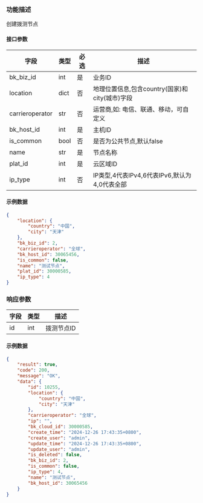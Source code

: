 ### 功能描述

创建拨测节点


#### 接口参数

| 字段             | 类型    | 必选 | 描述                                |
|----------------|-------|-----|-----------------------------------|
| bk_biz_id      | int   | 是  | 业务ID                              |
| location       | dict  | 否  | 地理位置信息,包含country(国家)和city(城市)字段   |
| carrieroperator| str   | 否  | 运营商,如: 电信、联通、移动，可自定义                |
| bk_host_id     | int   | 是  | 主机ID                              |
| is_common      | bool  | 否  | 是否为公共节点,默认false                   |
| name           | str   | 是  | 节点名称                              |
| plat_id        | int   | 是  | 云区域ID                             |
| ip_type        | int   | 否  | IP类型,4代表IPv4,6代表IPv6,默认为4,0代表全部        |

#### 示例数据

```json
{
    "location": {
        "country": "中国",
        "city": "天津"
    },
    "bk_biz_id": 2,
    "carrieroperator": "全球",
    "bk_host_id": 30065456,
    "is_common": false,
    "name": "测试节点",
    "plat_id": 30000585,
    "ip_type": 4
}
```

### 响应参数

| 字段         | 类型  | 描述 |
|:-----------|-----|----|
| id         | int   | 拨测节点ID |

#### 示例数据
```json
{
    "result": true,
    "code": 200,
    "message": "OK",
    "data": {
        "id": 10255,
        "location": {
            "country": "中国",
            "city": "天津"
        },
        "carrieroperator": "全球",
        "ip": "",
        "bk_cloud_id": 30000585,
        "create_time": "2024-12-26 17:43:35+0800",
        "create_user": "admin",
        "update_time": "2024-12-26 17:43:35+0800",
        "update_user": "admin",
        "is_deleted": false,
        "bk_biz_id": 2,
        "is_common": false,
        "ip_type": 4,
        "name": "测试节点",
        "bk_host_id": 30065456
    }
}
```